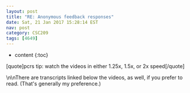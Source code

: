 ```yaml
---
layout: post
title: "RE: Anonymous feedback responses"
date: Sat, 21 Jan 2017 15:28:14 EST
nav: post
category: CSC209
tags: [4649]
---
```


* content
{:toc}

[quote]pcrs tip: watch the videos in either 1.25x, 1.5x, or 2x speed[/quote]
<!-- more -->
<p>\n\nThere are transcripts linked below the videos, as well, if you prefer to read. (That's generally my preference.)</p>
